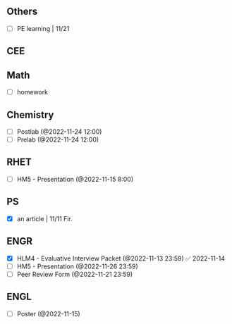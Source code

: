 ## Others
- [ ] PE learning | 11/21
## CEE

## Math
- [ ] homework

## Chemistry
- [ ] Postlab (@2022-11-24 12:00)
- [ ] Prelab (@2022-11-24 12:00)

## RHET
- [ ] HM5 - Presentation (@2022-11-15 8:00)

## PS
- [x] an article | 11/11 Fir.

## ENGR
- [x] HLM4 - Evaluative Interview Packet (@2022-11-13 23:59) ✅ 2022-11-14
- [ ] HM5 - Presentation (@2022-11-26 23:59)
- [ ] Peer Review Form (@2022-11-21 23:59)

## ENGL
- [ ] Poster (@2022-11-15)
